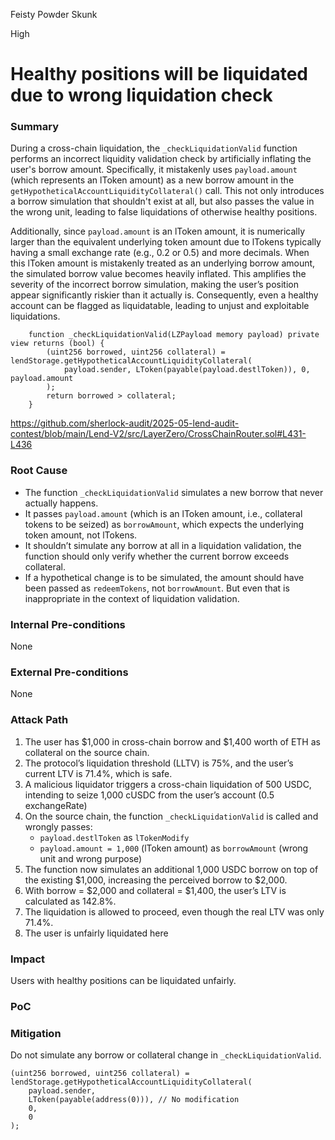 Feisty Powder Skunk

High

# Healthy positions will be liquidated due to wrong liquidation check

### Summary

During a cross-chain liquidation, the `_checkLiquidationValid` function performs an incorrect liquidity validation check by artificially inflating the user's borrow amount. Specifically, it mistakenly uses `payload.amount` (which represents an lToken amount) as a new borrow amount in the `getHypotheticalAccountLiquidityCollateral()` call. This not only introduces a borrow simulation that shouldn't exist at all, but also passes the value in the wrong unit, leading to false liquidations of otherwise healthy positions. 

Additionally, since `payload.amount` is an lToken amount, it is numerically larger than the equivalent underlying token amount due to lTokens typically having a small exchange rate (e.g., 0.2 or 0.5) and more decimals. When this lToken amount is mistakenly treated as an underlying borrow amount, the simulated borrow value becomes heavily inflated. This amplifies the severity of the incorrect borrow simulation, making the user’s position appear significantly riskier than it actually is. Consequently, even a healthy account can be flagged as liquidatable, leading to unjust and exploitable liquidations.

```solidity
    function _checkLiquidationValid(LZPayload memory payload) private view returns (bool) {
        (uint256 borrowed, uint256 collateral) = lendStorage.getHypotheticalAccountLiquidityCollateral(
            payload.sender, LToken(payable(payload.destlToken)), 0, payload.amount
        );
        return borrowed > collateral;
    }
```

https://github.com/sherlock-audit/2025-05-lend-audit-contest/blob/main/Lend-V2/src/LayerZero/CrossChainRouter.sol#L431-L436

### Root Cause

- The function `_checkLiquidationValid` simulates a new borrow that never actually happens.
- It passes `payload.amount` (which is an lToken amount, i.e., collateral tokens to be seized) as `borrowAmount`, which expects the underlying token amount, not lTokens.
- It shouldn’t simulate any borrow at all in a liquidation validation, the function should only verify whether the current borrow exceeds collateral.
- If a hypothetical change is to be simulated, the amount should have been passed as `redeemTokens`, not `borrowAmount`. But even that is inappropriate in the context of liquidation validation.

### Internal Pre-conditions

None

### External Pre-conditions

None

### Attack Path

1. The user has $1,000 in cross-chain borrow and $1,400 worth of ETH as collateral on the source chain.
2. The protocol’s liquidation threshold (LLTV) is 75%, and the user’s current LTV is 71.4%, which is safe.
3. A malicious liquidator triggers a cross-chain liquidation of 500 USDC, intending to seize 1,000 cUSDC from the user’s account (0.5 exchangeRate)
4. On the source chain, the function `_checkLiquidationValid` is called and wrongly passes:
   - `payload.destlToken` as `lTokenModify`
   - `payload.amount = 1,000` (lToken amount) as `borrowAmount` (wrong unit and wrong purpose)
5. The function now simulates an additional 1,000 USDC borrow on top of the existing $1,000, increasing the perceived borrow to $2,000.
6. With borrow = $2,000 and collateral = $1,400, the user’s LTV is calculated as 142.8%.
7. The liquidation is allowed to proceed, even though the real LTV was only 71.4%.
8. The user is unfairly liquidated here


### Impact

Users with healthy positions can be liquidated unfairly.



### PoC


### Mitigation

Do not simulate any borrow or collateral change in `_checkLiquidationValid`.

```solidity
(uint256 borrowed, uint256 collateral) = lendStorage.getHypotheticalAccountLiquidityCollateral(
    payload.sender,
    LToken(payable(address(0))), // No modification
    0,
    0
);
```



